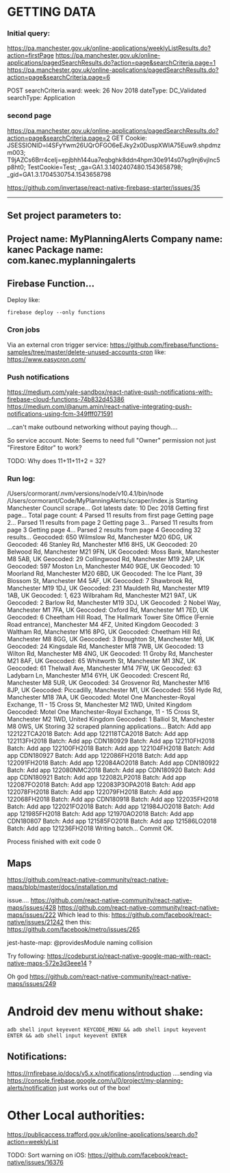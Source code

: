 # GETTING DATA

### Initial query:
https://pa.manchester.gov.uk/online-applications/weeklyListResults.do?action=firstPage
https://pa.manchester.gov.uk/online-applications/pagedSearchResults.do?action=page&searchCriteria.page=1
https://pa.manchester.gov.uk/online-applications/pagedSearchResults.do?action=page&searchCriteria.page=6

POST
searchCriteria.ward: 
week: 26 Nov 2018
dateType: DC_Validated
searchType: Application

### second page
https://pa.manchester.gov.uk/online-applications/pagedSearchResults.do?action=page&searchCriteria.page=2
GET
Cookie: JSESSIONID=l4SFyYwm26UQrOFGO6eEJky2x0DuspXWIA75Euw9.shpdmzm003; T9jAZCs6Brr4ceIj=epjbhh144ua7eqbghk8ddn4hpm30e914s07sg9nj6vjlnc5p8ht0; TestCookie=Test; _ga=GA1.3.1402407480.1543658798; _gid=GA1.3.1704530754.1543658798

https://github.com/invertase/react-native-firebase-starter/issues/35

---------------------------------------------------------
Set project parameters to:
---------------------------------------------------------
Project name:  MyPlanningAlerts
Company name:  kanec
Package name:  com.kanec.myplanningalerts
---------------------------------------------------------

## Firebase Function...

Deploy like:
```
firebase deploy --only functions
```

### Cron jobs
Via an external cron trigger service:
https://github.com/firebase/functions-samples/tree/master/delete-unused-accounts-cron
like:
https://www.easycron.com/

### Push notifications
https://medium.com/yale-sandbox/react-native-push-notifications-with-firebase-cloud-functions-74b832d45386
https://medium.com/@anum.amin/react-native-integrating-push-notifications-using-fcm-349fff071591

...can't make outbound networking without paying though....

So service account.
Note: Seems to need full "Owner" permission not just "Firestore Editor" to work?


TODO: Why does 11+11+11+2 = 32?

### Run log:

/Users/cormorant/.nvm/versions/node/v10.4.1/bin/node /Users/cormorant/Code/MyPlanningAlerts/scraper/index.js
Starting Manchester Council scrape...
Got latests date:  10 Dec 2018
Getting first page...
Total page count:  4
Parsed 11 results from first page
Getting page 2...
Parsed 11 results from page 2
Getting page 3...
Parsed 11 results from page 3
Getting page 4...
Parsed 2 results from page 4
Geocoding 32 results...
Geocoded:  650 Wilmslow Rd, Manchester M20 6DG, UK
Geocoded:  46 Stanley Rd, Manchester M16 8HS, UK
Geocoded:  20 Belwood Rd, Manchester M21 9FN, UK
Geocoded:  Moss Bank, Manchester M8 5AB, UK
Geocoded:  29 Collingwood Rd, Manchester M19 2AP, UK
Geocoded:  597 Moston Ln, Manchester M40 9GE, UK
Geocoded:  10 Moorland Rd, Manchester M20 6BD, UK
Geocoded:  The Ice Plant, 39 Blossom St, Manchester M4 5AF, UK
Geocoded:  7 Shawbrook Rd, Manchester M19 1DJ, UK
Geocoded:  231 Mauldeth Rd, Manchester M19 1AB, UK
Geocoded:  1, 623 Wilbraham Rd, Manchester M21 9AT, UK
Geocoded:  2 Barlow Rd, Manchester M19 3DJ, UK
Geocoded:  2 Nobel Way, Manchester M1 7FA, UK
Geocoded:  Oxford Rd, Manchester M1 7ED, UK
Geocoded:  6 Cheetham Hill Road, The Hallmark Tower Site Office (Fernie Road entrance), Manchester M4 4FZ, United Kingdom
Geocoded:  3 Waltham Rd, Manchester M16 8PG, UK
Geocoded:  Cheetham Hill Rd, Manchester M8 8GG, UK
Geocoded:  3 Broughton St, Manchester M8, UK
Geocoded:  24 Kingsdale Rd, Manchester M18 7WB, UK
Geocoded:  13 Wilton Rd, Manchester M8 4NG, UK
Geocoded:  11 Groby Rd, Manchester M21 8AF, UK
Geocoded:  65 Whitworth St, Manchester M1 3NZ, UK
Geocoded:  61 Thelwall Ave, Manchester M14 7FW, UK
Geocoded:  63 Ladybarn Ln, Manchester M14 6YH, UK
Geocoded:  Crescent Rd, Manchester M8 5UR, UK
Geocoded:  34 Grosvenor Rd, Manchester M16 8JP, UK
Geocoded:  Piccadilly, Manchester M1, UK
Geocoded:  556 Hyde Rd, Manchester M18 7AA, UK
Geocoded:  Motel One Manchester-Royal Exchange, 11 - 15 Cross St, Manchester M2 1WD, United Kingdom
Geocoded:  Motel One Manchester-Royal Exchange, 11 - 15 Cross St, Manchester M2 1WD, United Kingdom
Geocoded:  1 Balliol St, Manchester M8 0WS, UK
Storing 32 scraped planning applications...
Batch: Add app 122122TCA2018
Batch: Add app 122118TCA2018
Batch: Add app 122113FH2018
Batch: Add app CDN180929
Batch: Add app 122110FH2018
Batch: Add app 122100FH2018
Batch: Add app 122104FH2018
Batch: Add app CDN180927
Batch: Add app 122086FH2018
Batch: Add app 122091FH2018
Batch: Add app 122084AO2018
Batch: Add app CDN180922
Batch: Add app 122080NMC2018
Batch: Add app CDN180920
Batch: Add app CDN180921
Batch: Add app 122082LP2018
Batch: Add app 122087FO2018
Batch: Add app 122083P3OPA2018
Batch: Add app 122078FH2018
Batch: Add app 122079FH2018
Batch: Add app 122068FH2018
Batch: Add app CDN180918
Batch: Add app 122035FH2018
Batch: Add app 122021FO2018
Batch: Add app 121984JO2018
Batch: Add app 121985FH2018
Batch: Add app 121970AO2018
Batch: Add app CDN180807
Batch: Add app 121585FO2018
Batch: Add app 121586LO2018
Batch: Add app 121236FH2018
Writing batch...
Commit OK.

Process finished with exit code 0

## Maps
https://github.com/react-native-community/react-native-maps/blob/master/docs/installation.md


issue....
https://github.com/react-native-community/react-native-maps/issues/428
https://github.com/react-native-community/react-native-maps/issues/222
Which lead to this:
https://github.com/facebook/react-native/issues/21242
then this:
https://github.com/facebook/metro/issues/265

jest-haste-map: @providesModule naming collision

Try following:
https://codeburst.io/react-native-google-map-with-react-native-maps-572e3d3eee14
?

Oh god
https://github.com/react-native-community/react-native-maps/issues/249


# Android dev menu without shake:
```
adb shell input keyevent KEYCODE_MENU && adb shell input keyevent ENTER && adb shell input keyevent ENTER
```


## Notifications:

https://rnfirebase.io/docs/v5.x.x/notifications/introduction
....sending via https://console.firebase.google.com/u/0/project/my-planning-alerts/notification just works out of the box!


# Other Local authorities:
https://publicaccess.trafford.gov.uk/online-applications/search.do?action=weeklyList

TODO: Sort warning on iOS: https://github.com/facebook/react-native/issues/16376

